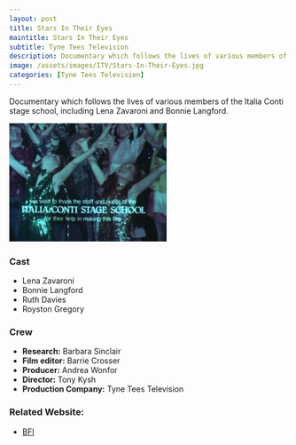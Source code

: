 ```yaml
---
layout: post
title: Stars In Their Eyes
maintitle: Stars In Their Eyes
subtitle: Tyne Tees Television
description: Documentary which follows the lives of various members of the Italia Conti stage school, including Lena Zavaroni and Bonnie Langford.
image: /assets/images/ITV/Stars-In-Their-Eyes.jpg
categories: [Tyne Tees Television]
---
```


Documentary which follows the lives of various members of the Italia Conti stage school, including Lena Zavaroni and Bonnie Langford.

![](/assets/images/ITV/Stars-In-Their-Eyes.jpg)

### Cast
* Lena Zavaroni
* Bonnie Langford
* Ruth Davies
* Royston Gregory


### Crew
* **Research:** Barbara Sinclair
* **Film editor:** Barrie Crosser
* **Producer:** Andrea Wonfor
* **Director:** Tony Kysh
* **Production Company:** Tyne Tees Television

### Related Website:
* [BFI](http://www.bfi.org.uk/films-tv-people/4ce2b771f367a)

